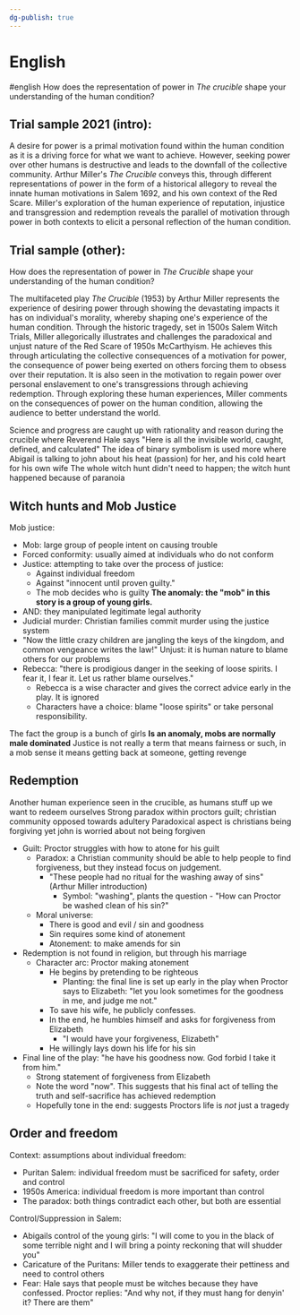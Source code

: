```yaml
---
dg-publish: true
---
```


# English
#english
How does the representation of power in _The crucible_ shape your understanding of the human condition?

## Trial sample 2021 (intro):

A desire for power is a primal motivation found within the human condition as it is a driving force for what we want to achieve. However, seeking power over other humans is destructive and leads to the downfall of the collective community. Arthur Miller's _The Crucible_ conveys this, through different representations of power in the form of a historical allegory to reveal the innate human motivations in Salem 1692, and his own context of the Red Scare. Miller's exploration of the human experience of reputation, injustice and transgression and redemption reveals the parallel of motivation through power in both contexts to elicit a personal reflection of the human condition.

## Trial sample (other):
How does the representation of power in _The Crucible_ shape your understanding of the human condition?

The multifaceted play _The Crucible_ (1953) by Arthur Miller represents the experience of desiring power through showing the devastating impacts it has on individual's morality, whereby shaping one's experience of the human condition. Through the historic tragedy, set in 1500s Salem Witch Trials, Miller allegorically illustrates and challenges the paradoxical and unjust nature of the Red Scare of 1950s McCarthyism. He achieves this through articulating the collective consequences of a motivation for power, the consequence of power being exerted on others forcing them to obsess over their reputation. It is also seen in the motivation to regain power over personal enslavement to one's transgressions through achieving redemption. Through exploring these human experiences, Miller comments on the consequences of power on the human condition, allowing the audience to better understand the world.

Science and progress are caught up with rationality and reason during the crucible where Reverend Hale says "Here is all the invisible world, caught, defined, and calculated"
The idea of binary symbolism is used more where Abigail is talking to john about his heat (passion) for her, and his cold heart for his own wife
The whole witch hunt didn't need to happen; the witch hunt happened because of paranoia

## Witch hunts and Mob Justice
Mob justice:
- Mob: large group of people intent on causing trouble
- Forced conformity: usually aimed at individuals who do not conform
- Justice: attempting to take over the process of justice:
	- Against individual freedom
	- Against "innocent until proven guilty."
	- The mob decides who is guilty
**The anomaly: the "mob" in this story is a group of young girls.**
- AND: they manipulated legitimate legal authority
- Judicial murder: Christian families commit murder using the justice system
- "Now the little crazy children are jangling the keys of the kingdom, and common vengeance writes the law!"
Unjust: it is human nature to blame others for our problems
- Rebecca: "there is prodigious danger in the seeking of loose spirits. I fear it, I fear it. Let us rather blame ourselves."
	- Rebecca is a wise character and gives the correct advice early in the play. It is ignored
	- Characters have a choice: blame "loose spirits" or take personal responsibility.


The fact the group is a bunch of girls **Is an anomaly, mobs are normally male dominated** 
Justice is not really a term that means fairness or such, in a mob sense it means getting back at someone, getting revenge

## Redemption
Another human experience seen in the crucible, as humans stuff up we want to redeem ourselves
Strong paradox within proctors guilt; christian community opposed towards adultery
Paradoxical aspect is christians being forgiving yet john is worried about not being forgiven

- Guilt: Proctor struggles with how to atone for his guilt
	- Paradox: a Christian community should be able to help people to find forgiveness, but they instead focus on judgement. 
		- "These people had no ritual for the washing away of sins" (Arthur Miller introduction)
			- Symbol: "washing", plants the question - "How can Proctor be washed clean of his sin?"
	- Moral universe:
		- There is good and evil / sin and goodness
		- Sin requires some kind of atonement
		- Atonement: to make amends for sin
- Redemption is not found in religion, but through his marriage
	- Character arc: Proctor making atonement
		- He begins by pretending to be righteous
			- Planting: the final line is set up early in the play when Proctor says to Elizabeth: "let you look sometimes for the goodness in me, and judge me not."
		- To save his wife, he publicly confesses.
		- In the end, he humbles himself and asks for forgiveness from Elizabeth
			- "I would have your forgiveness, Elizabeth"
		- He willingly lays down his life for his sin
- Final line of the play: "he have his goodness now. God forbid I take it from him."
	- Strong statement of forgiveness from Elizabeth
	- Note the word "now". This suggests that his final act of telling the truth and self-sacrifice has achieved redemption
	- Hopefully tone in the end: suggests Proctors life is _not_ just a tragedy

## Order and freedom
Context: assumptions about individual freedom:
- Puritan Salem: individual freedom must be sacrificed for safety, order and control
- 1950s America: individual freedom is more important than control
- The paradox: both things contradict each other, but both are essential

Control/Suppression in Salem:
- Abigails control of the young girls: "I will come to you in the black of some terrible night and I will bring a pointy reckoning that will shudder you"
- Caricature of the Puritans: Miller tends to exaggerate their pettiness and need to control others
- Fear: Hale says that people must be witches because they have confessed. Proctor replies: "And why not, if they must hang for denyin' it? There are them"